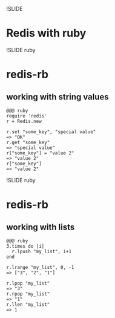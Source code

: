 !SLIDE 
# Redis with ruby #

!SLIDE ruby 
# redis-rb #
## working with string values ##
    @@@ ruby
    require 'redis'
    r = Redis.new

    r.set "some_key", "special value"
    => "OK"
    r.get "some_key"
    => "special value"
    r["some_key"] = "value 2"
    => "value 2"
    r["some_key"]
    => "value 2"

!SLIDE ruby
# redis-rb #
## working with lists ##

    @@@ ruby
    3.times do |i|
      r.lpush "my_list", i+1
    end
    
    r.lrange "my_list", 0, -1
    => ["3", "2", "1"]
    
    r.lpop "my_list"
    => "3"
    r.rpop "my_list"
    => "1"
    r.llen "my_list"
    => 1
    

